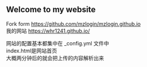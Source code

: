 ## Welcome to my website

Fork form https://github.com/mzlogin/mzlogin.github.io   
我的网站 https://whr1241.github.io/   

网站的配置基本都集中在 _config.yml 文件中  
index.html是网站首页   
大概两分钟后的就会把上传的内容解析出来
